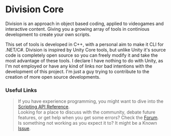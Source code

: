 # Division Core
Division is an approach in object based coding, applied to videogames and interactive content. Giving you a growing array of tools in continious development to create your own scripts.

This set of tools is developed in C++, with a personal aim to make it CLI for .NET/C#.
Division is inspired by Unity Core tools, but unlike Unity it's source code is completely open source so you can freely modify it and take the most advantage of these tools. I declare I have nothing to do with Unity, as I'm not employed or have any kind of links nor bad intentions with the development of this project. I'm just a guy trying to contribute to the creation of more open source developments.

### Useful Links

>If you have experience programming, you might want to dive into the [Scripting API Reference](https://github.com/Papishushi/DivisionCore/wiki/).  
Looking for a place to discuss with the community, debate future features, or get help when you get some errors? Check the [Forum](https://github.com/Papishushi/DivisionCore/discussions).  
Is something not working as you expect it to? It might be a Known [Issue](https://github.com/Papishushi/DivisionCore/issues).   

